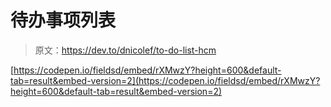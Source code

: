 # 待办事项列表

> 原文：<https://dev.to/dnicolef/to-do-list-hcm>

[https://codepen.io/fieldsd/embed/rXMwzY?height=600&default-tab=result&embed-version=2](https://codepen.io/fieldsd/embed/rXMwzY?height=600&default-tab=result&embed-version=2)